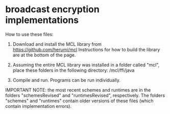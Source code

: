 # broadcast encryption implementations

How to use these files:

1. Download and install the MCL library from https://github.com/herumi/mcl
Instructions for how to build the library are at the bottom of the page.

2. Assuming the entire MCL library was installed in a folder called "mcl", place these folders in the following directory: /mcl/ffi/java

3. Compile and run. Programs can be run individually.

IMPORTANT NOTE: the most recent schemes and runtimes are in the folders "schemesRevised" and "runtimesRevised", respectively. The folders "schemes" and "runtimes" contain older versions of these files (which contain implementation errors).
